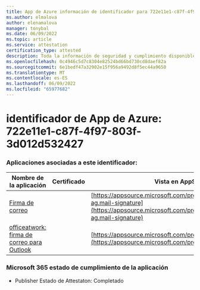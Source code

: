 ```yaml
---
title: App de Azure información de identificador para 722e11e1-c87f-4f97-803f-3d012d532427
ms.author: elmalova
author: elenamalova
manager: tonybal
ms.date: 06/09/2022
ms.topic: article
ms.service: attestation
certification_type: attested
description: Toda la información de seguridad y cumplimiento disponible para 722e11e1-c87f-4f97-803f-3d012d532427.
ms.openlocfilehash: 0c4946c5d7c8304e82524bd66bd730cd8daef82a
ms.sourcegitcommit: 6e1bedf47a32902e15f956a9492d8f5ec44a9650
ms.translationtype: MT
ms.contentlocale: es-ES
ms.lasthandoff: 06/09/2022
ms.locfileid: "65977682"
---
```

# <a name="azure-app-id-722e11e1-c87f-4f97-803f-3d012d532427"></a>identificador de App de Azure: 722e11e1-c87f-4f97-803f-3d012d532427


### <a name="apps-associated-with-this-id"></a>Aplicaciones asociadas a este identificador:
| **Nombre de la aplicación** | **Certificado** | **Vista en AppSource** |
|--------------|---------------|-----------------------|
| [Firma de correo](../forward/officeatwork-ag.mail-signature.md) |  | [https://appsource.microsoft.com/product/office/officeatwork-ag.mail-signature](https://appsource.microsoft.com/product/office/officeatwork-ag.mail-signature) |
| [officeatwork: firma de correo para Outlook](../forward/WA200003062.md) |  | [https://appsource.microsoft.com/product/office/WA200003062](https://appsource.microsoft.com/product/office/WA200003062) |

### <a name="microsoft-365-app-compliance-status"></a>Microsoft 365 estado de cumplimiento de la aplicación
- Publisher Estado de Attestaton: Completado
